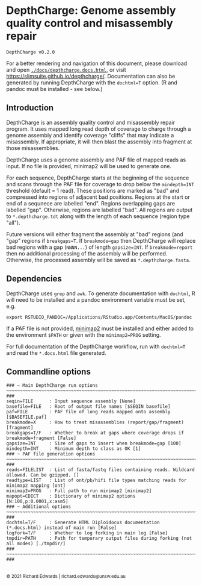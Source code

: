 # DepthCharge: Genome assembly quality control and misassembly repair

```
DepthCharge v0.2.0
```

For a better rendering and navigation of this document, please download and open [`./docs/depthcharge.docs.html`](./docs/depthcharge.docs.html), or visit <https://slimsuite.github.io/depthcharge/>.
Documentation can also be generated by running DepthCharge with the `dochtml=T` option. (R and pandoc must be installed - see below.)

## Introduction

DepthCharge is an assembly quality control and misassembly repair program. It uses mapped long read depth of
coverage to charge through a genome assembly and identify coverage "cliffs" that may indicate a misassembly.
If appropriate, it will then blast the assembly into fragment at those misassemblies.

DepthCharge uses a genome assembly and PAF file of mapped reads as input. If no file is provided, minimap2 will
be used to generate one.

For each sequence, DepthCharge starts at the beginning of the sequence and scans through the PAF file for
coverage to drop below the `mindepth=INT` threshold (default = 1 read). These positions are marked as "bad" and
compressed into regions of adjacent bad positions. Regions at the start or end of a sequnece are labelled "end".
Regions overlapping gaps are labelled "gap". Otherwise, regions are labelled "bad". All regions are output to
`*.depthcharge.tdt` along with the length of each sequence (region type "all").

Future versions will either fragment the assembly at "bad" regions (and "gap" regions if `breakgaps=T`. If
`breakmode=gap` then DepthCharge will replace bad regions with a gap (`NNNN...`) of length `gapsize=INT`. If
`breakmode=report` then no additional processing of the assembly will be performed. Otherwise, the processed
assembly will be saved as `*.depthcharge.fasta`.

## Dependencies

DepthCharge uses `grep` and `awk`. To generate documentation with `dochtml`, R will need to be installed and a
pandoc environment variable must be set, e.g.

    export RSTUDIO_PANDOC=/Applications/RStudio.app/Contents/MacOS/pandoc

If a PAF file is not provided, [minimap2](https://github.com/lh3/minimap2) must be installed and either added to
the environment `$PATH` or given with the `minimap2=PROG` setting.

For full documentation of the DepthCharge workflow, run with `dochtml=T` and read the `*.docs.html` file generated.


## Commandline options


```
### ~ Main DepthCharge run options ~~~~~~~~~~~~~~~~~~~~~~~~~~~~~~~~~~~~~~~~~~~~~~~~~~~~~~~~~~~~~~~~~~~~~~~~~~~~~~ ###
seqin=FILE      : Input sequence assembly [None]
basefile=FILE   : Root of output file names [$SEQIN basefile]
paf=FILE        : PAF file of long reads mapped onto assembly [$BASEFILE.paf]
breakmode=X     : How to treat misassemblies (report/gap/fragment) [fragment]
breakgaps=T/F   : Whether to break at gaps where coverage drops if breakmode=fragment [False]
gapsize=INT     : Size of gaps to insert when breakmode=gap [100]
mindepth=INT    : Minimum depth to class as OK [1]
### ~ PAF file generation options ~~~~~~~~~~~~~~~~~~~~~~~~~~~~~~~~~~~~~~~~~~~~~~~~~~~~~~~~~~~~~~~~~~~~~~~~~~~~~~~ ###
reads=FILELIST  : List of fasta/fastq files containing reads. Wildcard allowed. Can be gzipped. []
readtype=LIST   : List of ont/pb/hifi file types matching reads for minimap2 mapping [ont]
minimap2=PROG   : Full path to run minimap2 [minimap2]
mapopt=CDICT    : Dictionary of minimap2 options [N:100,p:0.0001,x:asm5]
### ~ Additional options ~~~~~~~~~~~~~~~~~~~~~~~~~~~~~~~~~~~~~~~~~~~~~~~~~~~~~~~~~~~~~~~~~~~~~~~~~~~~~~~~~~~~~~~~ ###
dochtml=T/F     : Generate HTML Diploidocus documentation (*.docs.html) instead of main run [False]
logfork=T/F     : Whether to log forking in main log [False]
tmpdir=PATH     : Path for temporary output files during forking (not all modes) [./tmpdir/]
### ~~~~~~~~~~~~~~~~~~~~~~~~~~~~~~~~~~~~~~~~~~~~~~~~~~~~~~~~~~~~~~~~~~~~~~~~~~~~~~~~~~~~~~~~~~~~~~~~~~~~~~~~~~~~~ ###
```



<br>
<small>&copy; 2021 Richard Edwards | richard.edwards@unsw.edu.au</small>
